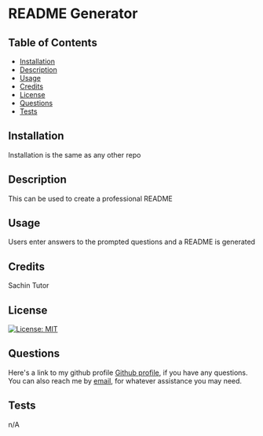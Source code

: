 
# README Generator

## Table of Contents
- [Installation](#installation)
- [Description](#description)
- [Usage](#usage)
- [Credits](#credits)
- [License](#license)
- [Questions](#questions)
- [Tests](#tests)

## Installation
Installation is the same as any other repo

## Description
This can be used to create a professional README 

## Usage
Users enter answers to the prompted questions and a README is generated
 
## Credits
Sachin Tutor
  
## License
[![License: MIT](https://img.shields.io/badge/License-MIT-yellow.svg)](https://opensource.org/licenses/MIT)
  
## Questions

Here's a link to my github profile [Github profile](https://github.com/Mmalcolmm), if you have any questions. 
You can also reach me by [email](mailto:Mac.mac5@yahoo.com), for whatever assistance you may need.
   
## Tests
n/A
    